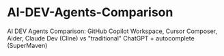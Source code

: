 # AI-DEV-Agents-Comparison
AI DEV Agents Comparison: GitHub Copilot Workspace, Cursor Composer, Aider, Claude Dev (Cline) vs "traditional" ChatGPT + autocomplete (SuperMaven)
